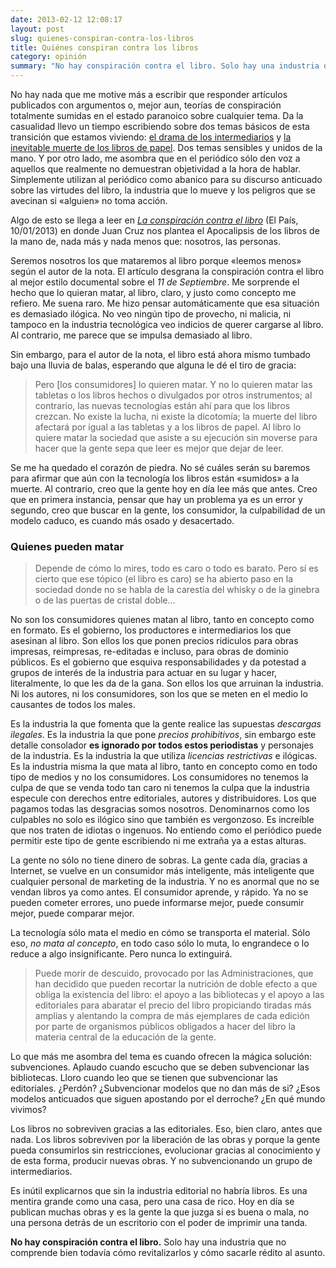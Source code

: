 ```yaml
---
date: 2013-02-12 12:08:17
layout: post
slug: quienes-conspiran-contra-los-libros
title: Quiénes conspiran contra los libros
category: opinión
summary: "No hay conspiración contra el libro. Solo hay una industria que no comprende bien todavía cómo revitalizarlos y cómo sacarle rédito al asunto."
---
```


No hay nada que me motive más a escribir que responder artículos publicados con argumentos o, mejor aun, teorías de conspiración totalmente sumidas en el estado paranoico sobre cualquier tema. Da la casualidad llevo un tiempo escribiendo sobre dos temas básicos de esta transición que estamos viviendo: [el drama de los intermediarios](/2013/01/23/el-famoso-drama-de-los-intermediarios/) y [la inevitable muerte de los libros de papel](/2013/02/07/el-inevitable-fin-de-los-libros-en-papel/). Dos temas sensibles y unidos de la mano. Y por otro lado, me asombra que en el periódico sólo den voz a aquellos que realmente no demuestran objetividad a la hora de hablar. Simplemente utilizan al periódico como abanico para su discurso anticuado sobre las virtudes del libro, la industria que lo mueve y los peligros que se avecinan si «alguien» no toma acción.

Algo de esto se llega a leer en _[La conspiración contra el libro](http://elpais.com/elpais/2013/01/03/opinion/1357208277_369616.html)_ (El País, 10/01/2013) en donde Juan Cruz nos plantea el Apocalipsis de los libros de la mano de, nada más y nada menos que: nosotros, las personas.

Seremos nosotros los que mataremos al libro porque «leemos menos» según el autor de la nota. El artículo desgrana la conspiración contra el libro al mejor estilo documental sobre el _11 de Septiembre_. Me sorprende el hecho que lo quieran matar, al libro, claro, y justo como concepto me refiero. Me suena raro. Me hizo pensar automáticamente que esa situación es demasiado ilógica. No veo ningún tipo de provecho, ni malicia, ni tampoco en la industria tecnológica veo indicios de querer cargarse al libro. Al contrario, me parece que se impulsa demasiado al libro.

Sin embargo, para el autor de la nota, el libro está ahora mismo  tumbado bajo una lluvia de balas, esperando que alguna le dé el tiro de gracia:

> Pero [los consumidores] lo quieren matar. Y no lo quieren matar las tabletas o los libros hechos o divulgados por otros instrumentos; al contrario, las nuevas tecnologías están ahí para que los libros crezcan. No existe la lucha, ni existe la dicotomía; la muerte del libro afectará por igual a las tabletas y a los libros de papel. Al libro lo quiere matar la sociedad que asiste a su ejecución sin moverse para hacer que la gente sepa que leer es mejor que dejar de leer.

Se me ha quedado el corazón de piedra. No sé cuáles serán su baremos para afirmar que aún con la tecnología los libros están «sumidos» a la muerte. Al contrario, creo que la gente hoy en día lee más que antes. Creo que en primera instancia, pensar que hay un problema ya es un error y segundo, creo que buscar en la gente, los consumidor, la culpabilidad de un modelo caduco, es cuando más osado y desacertado.

### Quienes pueden matar

> Depende de cómo lo mires, todo es caro o todo es barato. Pero sí es cierto que ese tópico (el libro es caro) se ha abierto paso en la sociedad donde no se habla de la carestía del whisky o de la ginebra o de las puertas de cristal doble…

No son los consumidores quienes matan al libro, tanto en concepto como en formato. Es el gobierno, los productores e intermediarios los que asesinan al libro. Son ellos los que ponen precios ridículos para obras impresas, reimpresas, re-editadas e incluso, para obras de dominio públicos. Es el gobierno que esquiva responsabilidades y da potestad a grupos de interés de la industria para actuar en su lugar y hacer, literalmente, lo que les da de la gana. Son ellos los que arruinan la industria. Ni los autores, ni los consumidores, son los que se meten en el medio lo causantes de todos los males.

Es la industria la que fomenta que la gente realice las supuestas _descargas ilegales_. Es la industria la que pone _precios prohibitivos_, sin embargo este detalle consolador **es ignorado por todos estos periodistas** y personajes de la industria. Es la industria la que utiliza _licencias restrictivas_ e ilógicas. Es la industria misma la que mata al libro, tanto en concepto como en todo tipo de medios y no los consumidores. Los consumidores no tenemos la culpa de que se venda todo tan caro ni tenemos la culpa que la industria especule con derechos entre editoriales, autores y distribuidores. Los que pagamos todas las desgracias somos nosotros. Denominarnos como los culpables no solo es ilógico sino que también es vergonzoso. Es increíble que nos traten de idiotas o ingenuos. No entiendo como el periódico puede permitir este tipo de gente escribiendo ni me extraña ya a estas alturas.

La gente no sólo no tiene dinero de sobras. La gente cada día, gracias a Internet, se vuelve en un consumidor más inteligente, más inteligente que cualquier personal de marketing de la industria. Y no es anormal que no se vendan libros ya como antes. El consumidor aprende, y rápido. Ya no se pueden cometer errores, uno puede informarse mejor, puede consumir mejor, puede comparar mejor.

La tecnología sólo mata el medio en cómo se transporta el material. Sólo eso, _no mata al concepto_, en todo caso sólo lo muta, lo engrandece o lo reduce a algo insignificante. Pero nunca lo extinguirá.

> Puede morir de descuido, provocado por las Administraciones, que han decidido que pueden recortar la nutrición de doble efecto a que obliga la existencia del libro: el apoyo a las bibliotecas y el apoyo a las editoriales para abaratar el precio del libro propiciando tiradas más amplias y alentando la compra de más ejemplares de cada edición por parte de organismos públicos obligados a hacer del libro la materia central de la educación de la gente.

Lo que más me asombra del tema es cuando ofrecen la mágica solución: subvenciones. Aplaudo cuando escucho que se deben subvencionar las bibliotecas. Lloro cuando leo que se tienen que subvencionar las editoriales. ¿Perdón? ¿Subvencionar modelos que no dan más de si? ¿Esos modelos anticuados que siguen apostando por el derroche? ¿En qué mundo vivimos?

Los libros no sobreviven gracias a las editoriales. Eso, bien claro, antes que nada. Los libros sobreviven por la liberación de las obras y porque la gente pueda consumirlos sin restricciones, evolucionar gracias al conocimiento y de esta forma, producir nuevas obras. Y no subvencionando un grupo de intermediarios.

Es inútil explicarnos que sin la industria editorial no habría libros. Es una mentira grande como una casa, pero una casa de rico. Hoy en día se publican muchas obras y es la gente la que juzga si es buena o mala, no una persona detrás de un escritorio con el poder de imprimir una tanda.

**No hay conspiración contra el libro.** Solo hay una industria que no comprende bien todavía cómo revitalizarlos y cómo sacarle rédito al asunto.
